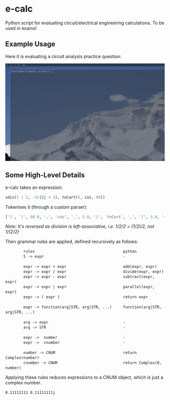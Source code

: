 # e-calc 
Python script for evaluating circuit/electrical engineering calculations. To be used in exams!

## Example Usage

Here it is evaluating a circuit analysis practice question:

![Example Usage](images/term_recording.gif)

## Some High-Level Details
e-calc takes an expression:
```python
vdiv(1 | 2, -5/(2j + 3), toCart(5, cos, 90))
```

Tokenises it (through a custom parser):
```python
[')', ')', 90.0, ',', 'cos', ',', 5.0, '(', 'toCart', ',', ')', 3.0, '+', 'j', 2.0, '(', '/', 5.0, '*', -1.0, ',', 2.0, '|', 1.0, '(', 'vdiv']
```
_Note: It's reversed as division is left-associative, i.e. 1/2/2 = (1/2)/2, not 1/(2/2)_

Then grammar rules are applied, defined recursively as follows:

```
        rules                                       python
        S -> expr                                   -

        expr -> expr + expr                         add(expr, expr)
        expr -> expr / expr                         divide(expr, expr)
        expr -> expr - expr                         subtract(expr, expr)
        expr -> expr | expr                         parallel(expr, expr)
        expr -> ( expr )                            return expr

        expr -> function(arg|STR, arg|STR, ...)     function(arg|STR, arg|STR, ...)

        arg -> expr                                 -
        arg -> STR                                  -

        expr ->  number                             -
        expr ->  cnumber                            -

        number -> CNUM                              return Complex(number)
        cnumber -> CNUM                             return Complex(0, number)
```
Applying these rules reduces expressions to a CNUM object, which is just a complex
number.

```
0.11111111 0.11111111j
```
